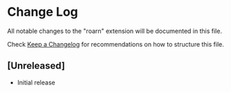 # Change Log

All notable changes to the "roarn" extension will be documented in this file.

Check [Keep a Changelog](http://keepachangelog.com/) for recommendations on how to structure this file.

## [Unreleased]

- Initial release